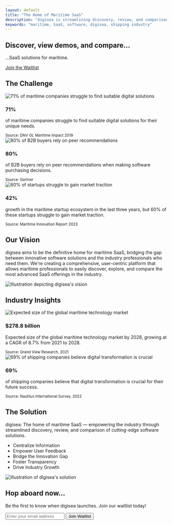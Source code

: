 ```yaml
---
layout: default
title: "The Home of Maritime SaaS"
description: "digisea is streamlining discovery, review, and comparison of maritime SaaS solutions."
keywords: "maritime, SaaS, software, digisea, shipping industry"
---
```


<!-- Hero Section -->
<section id="hero" style="background-image: url('{{ '/assets/images/hero-image.jpg' | relative_url }}');">
    <div class="container">
        <h1>Discover, view demos, and compare...</h1>
        <p>...SaaS solutions for maritime.</p>
        <a href="#waitlist-form" class="cta-button">Join the Waitlist</a>
    </div>
</section>

<!-- Main Content -->
<main>
    <!-- Challenge Section -->
    <section id="challenge">
        <div class="container">
            <h2>The Challenge</h2>
            <div class="stat-grid">
                <div class="stat-card">
                    <img src="{{ '/assets/images/stat1.png' | relative_url }}" alt="71% of maritime companies struggle to find suitable digital solutions" class="stat-icon" />
                    <h3>71%</h3>
                    <p>of maritime companies struggle to find suitable digital solutions for their unique needs.</p>
                    <small>Source: DNV GL Maritime Impact 2019</small>
                </div>
                <div class="stat-card">
                    <img src="{{ '/assets/images/stat2.png' | relative_url }}" alt="80% of B2B buyers rely on peer recommendations" class="stat-icon" />
                    <h3>80%</h3>
                    <p>of B2B buyers rely on peer recommendations when making software purchasing decisions.</p>
                    <small>Source: Gartner</small>
                </div>
                <div class="stat-card">
                    <img src="{{ '/assets/images/stat3.png' | relative_url }}" alt="60% of startups struggle to gain market traction" class="stat-icon" />
                    <h3>42%</h3>
                    <p>growth in the maritime startup ecosystem in the last three years, but 60% of these startups struggle to gain market traction.</p>
                    <small>Source: Maritime Innovation Report 2023</small>
                </div>
            </div>
        </div>
    </section>
    <!-- Vision Section -->
    <section id="vision">
        <div class="container">
            <h2>Our Vision</h2>
            <div class="vision-content">
                <div class="vision-text">
                    <p>digisea aims to be the definitive home for maritime SaaS, bridging the gap between innovative software solutions and the industry professionals who need them. We're creating a comprehensive, user-centric platform that allows maritime professionals to easily discover, explore, and compare the most advanced SaaS offerings in the industry.</p>
                </div>
                <div class="vision-image">
                    <img src="{{ '/assets/images/vision1.png' | relative_url }}" alt="Illustration depicting digisea's vision" />
                </div>
            </div>
        </div>
    </section>
    <!-- Industry Insights Section -->
    <section id="insights">
        <div class="container">
            <h2>Industry Insights</h2>
            <div class="insight-grid">
                <div class="insight-card">
                    <img src="{{ '/assets/images/insight1.png' | relative_url }}" alt="Expected size of the global maritime technology market" class="insight-icon" />
                    <h3>$278.8 billion</h3>
                    <p>Expected size of the global maritime technology market by 2028, growing at a CAGR of 8.7% from 2021 to 2028.</p>
                    <small>Source: Grand View Research, 2021</small>
                </div>
                <div class="insight-card">
                    <img src="{{ '/assets/images/insight2.png' | relative_url }}" alt="69% of shipping companies believe digital transformation is crucial" class="insight-icon" />
                    <h3>69%</h3>
                    <p>of shipping companies believe that digital transformation is crucial for their future success.</p>
                    <small>Source: Nautilus International Survey, 2022</small>
                </div>
            </div>
        </div>
    </section>
    <!-- Solution Section -->
    <section id="solution">
        <div class="container">
            <h2>The Solution</h2>
            <div class="solution-content reverse">
                <div class="solution-text">
                    <p>digisea: The home of maritime SaaS — empowering the industry through streamlined discovery, review, and comparison of cutting-edge software solutions.</p>
                    <ul class="feature-list">
                        <li>Centralize Information</li>
                        <li>Empower User Feedback</li>
                        <li>Bridge the Innovation Gap</li>
                        <li>Foster Transparency</li>
                        <li>Drive Industry Growth</li>
                    </ul>
                </div>
                <div class="solution-image">
                    <img src="{{ '/assets/images/solution1.png' | relative_url }}" alt="Illustration of digisea's solution" />
                </div>
            </div>
        </div>
    </section>
    <!-- Waitlist Form Section -->
    <section id="waitlist-form">
        <div class="container">
            <h2>Hop aboard now...</h2>
            <p>Be the first to know when digisea launches. Join our waitlist today!</p>
            <form id="signup-form" action="https://docs.google.com/forms/d/e/1FAIpQLSd4XLS3GaJ1BfBnubuOQs6yFrV_i00HP-w6_TChNXnruLateg/formResponse" method="POST" target="hidden_iframe" onsubmit="window.submitted=true;">
                <input type="email" name="entry.1719579522" placeholder="Enter your email address" required>
                <button type="submit" class="form button">Join Waitlist</button>
            </form>
            <iframe name="hidden_iframe" id="hidden_iframe" style="display:none;" onload="if(window.submitted) { window.formSubmissionSuccess(); }"></iframe>
            <p id="message"></p>
        </div>
    </section>
</main>
